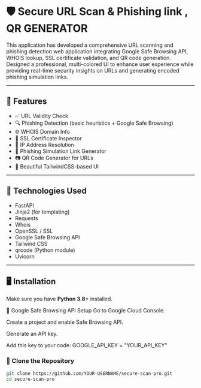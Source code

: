# 🛡️ Secure URL Scan & Phishing link , QR GENERATOR 

This application has developed a comprehensive URL scanning and phishing detection web application integrating Google Safe Browsing API, WHOIS lookup, SSL certificate validation, and QR code generation. Designed a professional, multi-colored UI to enhance user experience while providing real-time security insights on URLs and generating encoded phishing simulation links.

---

## 🚀 Features

- ✅ URL Validity Check
- 🔍 Phishing Detection (basic heuristics + Google Safe Browsing)
- 🌐 WHOIS Domain Info
- 🔐 SSL Certificate Inspector
- 📌 IP Address Resolution
- 🧪 Phishing Simulation Link Generator
- 📷 QR Code Generator for URLs
- 🎨 Beautiful TailwindCSS-based UI

---

## 🧰 Technologies Used

- FastAPI
- Jinja2 (for templating)
- Requests
- Whois
- OpenSSL / SSL
- Google Safe Browsing API
- Tailwind CSS
- qrcode (Python module)
- Uvicorn

---

## 🖥️ Installation

Make sure you have **Python 3.8+** installed.

🔐 Google Safe Browsing API Setup
Go to Google Cloud Console.

Create a project and enable Safe Browsing API.

Generate an API key.

Add this key to your code:
GOOGLE_API_KEY = "YOUR_API_KEY"

### 🔧 Clone the Repository

```bash
git clone https://github.com/YOUR-USERNAME/secure-scan-pro.git
cd secure-scan-pro
